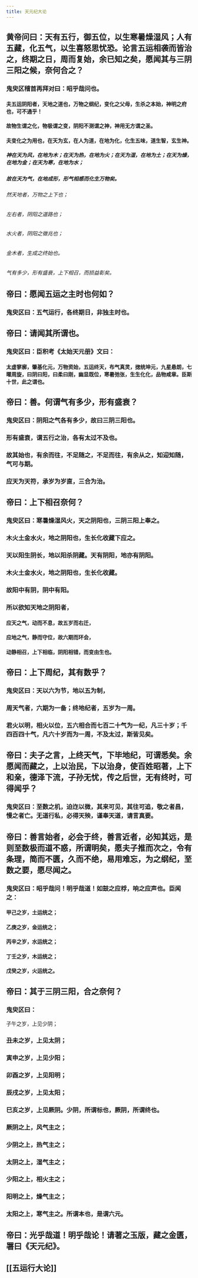 ```yaml
---
title: 天元纪大论
---
```


## 黄帝问曰：天有五行，御五位，以生寒暑燥湿风；人有五藏，化五气，以生喜怒思忧恐。论言五运相袭而皆治之，终期之日，周而复始，余已知之矣，愿闻其与三阴三阳之候，奈何合之？
### 鬼臾区稽首再拜对曰：昭乎哉问也。
#### 夫五运阴阳者，天地之道也，万物之纲纪，变化之父母，生杀之本始，神明之府也，可不通乎！
#### 故物生谓之化，物极谓之变，阴阳不测谓之神，神用无方谓之圣。
#### 夫变化之为用也，在天为玄，在人为道，在地为化，化生五味，道生智，玄生神。
##### 神在天为风，在地为木；在天为热，在地为火；在天为湿，在地为土；在天为燥，在地为金；在天为寒，在地为水；
##### 故在天为气，在地成形，形气相感而化生万物矣。
###### 然天地者，万物之上下也；
###### 左右者，阴阳之道路也；
###### 水火者，阴阳之徵兆也；
###### 金木者，生成之终始也。
###### 气有多少，形有盛衰，上下相召，而损益彰矣。
## 帝曰：愿闻五运之主时也何如？
### 鬼臾区曰：五气运行，各终期日，非独主时也。
## 帝曰：请闻其所谓也。
### 鬼臾区曰：臣积考《太始天元册》文曰：
#### 太虚寥廓，肇基化元，万物资始，五运终天，布气真灵，揔统坤元，九星悬朗，七曜周旋，曰阴曰阳，曰柔曰刚，幽显既位，寒暑弛张，生生化化，品物咸章。臣斯十世，此之谓也。
## 帝曰：善。何谓气有多少，形有盛衰？
### 鬼臾区曰：阴阳之气各有多少，故曰三阴三阳也。
### 形有盛衰，谓五行之治，各有太过不及也。
### 故其始也，有余而往，不足随之，不足而往，有余从之，知迎知随，气可与期。
### 应天为天符，承岁为岁直，三合为治。
## 帝曰：上下相召奈何？
### 鬼臾区曰：寒暑燥湿风火，天之阴阳也，三阴三阳上奉之。
### 木火土金水火，地之阴阳也，生长化收藏下应之。
### 天以阳生阴长，地以阳杀阴藏。天有阴阳，地亦有阴阳。
### 木火土金水火，地之阴阳也，生长化收藏。
### 故阳中有阴，阴中有阳。
### 所以欲知天地之阴阳者，
#### 应天之气，动而不息，故五岁而右迁，
#### 应地之气，静而守位，故六期而环会，
#### 动静相召，上下相临，阴阳相错，而变由生也。
## 帝曰：上下周纪，其有数乎？
### 鬼臾区曰：天以六为节，地以五为制，
### 周天气者，六期为一备；终地纪者，五岁为一周。
### 君火以明，相火以位，五六相合而七百二十气为一纪，凡三十岁；千四百四十气，凡六十岁而为一周，不及太过，斯皆见矣。
## 帝曰：夫子之言，上终天气，下毕地纪，可谓悉矣。余愿闻而藏之，上以治民，下以治身，使百姓昭著，上下和亲，德泽下流，子孙无忧，传之后世，无有终时，可得闻乎？
### 鬼臾区曰：至数之机，迫迮以微，其来可见，其往可追，敬之者昌，慢之者亡。无道行私，必得天殃，谨奉天道，请言真要。
## 帝曰：善言始者，必会于终，善言近者，必知其远，是则至数极而道不惑，所谓明矣，愿夫子推而次之，令有条理，简而不匮，久而不绝，易用难忘，为之纲纪，至数之要，愿尽闻之。
### 鬼臾区曰：昭乎哉问！明乎哉道！如鼓之应桴，响之应声也。臣闻之：
#### 甲己之岁，土运统之；
#### 乙庚之岁，金运统之；
#### 丙辛之岁，水运统之；
#### 丁壬之岁，木运统之；
#### 戊癸之岁，火运统之。
## 帝曰：其于三阴三阳，合之奈何？
### 鬼臾区曰：
子午之岁，上见少阴；
### 丑未之岁，上见太阴；
### 寅申之岁，上见少阳；
### 卯酉之岁，上见阳明；
### 辰戌之岁，上见太阳；
### 巳亥之岁，上见厥阴。少阴，所谓标也，厥阴，所谓终也。
### 厥阴之上，风气主之；
### 少阴之上，热气主之；
### 太阴之上，湿气主之；
### 少阳之上，相火主之；
### 阳明之上，燥气主之；
### 太阳之上，寒气主之。所谓本也，是谓六元。
## 帝曰：光乎哉道！明乎哉论！请著之玉版，藏之金匮，署曰《天元纪》。
## [[五运行大论]]
